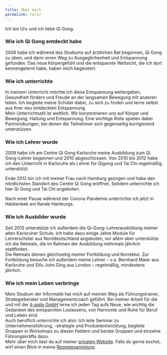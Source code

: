 ```yaml
---
title: Über mich
permalink: /urs/
---
```

Ich bin Urs und ich liebe Qi Gong.

### Wie ich Qi Gong entdeckt habe
2006 habe ich während des Studiums auf ärztlichen Rat begonnen, Qi Gong zu üben, und darin einen Weg zu Ausgeglichenheit und Entspannung gefunden. Das neue Körpergefühl und die entspannte Weltsicht, die ich dort kennengelernt habe, haben mich begeistert.

### Wie ich unterrichte
In meinem Unterricht möchte ich diese Entspannung weitergeben, Gesundheit fördern und Freude an der langsamen Bewegung mit anderen teilen. Ich begleite meine Schüler dabei, zu sich zu finden und lerne selbst aus ihrer neu entdeckten Entspannung.  
Mein Unterrichtsstil ist weltlich. Wir konzentrieren uns auf Körper und Bewegung, Haltung und Entspannung. Eine wichtige Rolle spielen dabei Partnerübungen, bei denen die Teilnehmer sich gegenseitig korrigierend unterstützen.

### Wie ich Lehrer wurde
2009 habe ich am Centre Qi Gong Karlsruhe meine Ausbildung zum Qi Gong-Lehrer begonnen und 2010 abgeschlossen.
Von 2010 bis 2012 habe ich den Unterricht in Karlsruhe als Lehrer für Qigong und Tai Chi regelmäßig unterstützt.

Ende 2012 bin ich mit meiner Frau nach Hamburg gezogen und habe den nördlichsten Standort des Centre Qi Gong eröffnet. Seitdem unterrichte ich hier Qi Gong und Tai Chi angeboten.

Nach einer Pause während der Corona-Pandemie unterrichte ich jetzt in Halstenbek am Rande Hamburgs.

### Wie ich Ausbilder wurde
Seit 2013 unterstütze ich außerdem die Qi-Gong-Lehrerausbildung meiner alten Karlsruher Schule. Ich habe dazu einige Jahre Module für Lehrerschüler aus Norddeutschland angeboten, vor allem aber unterstütze ich die Retreats, die im Rahmen der Ausbildung mehrmals jährlich stattfinden.  
Die Retreats dienen gleichzeitig meiner Fortbildung und Korrektur. Zur Fortbildung besuche ich außerdem meine Lehrer – v.a. Bernhard Maier aus Karlsruhe und Sifu John Ding aus London – regelmäßig, mindestens jährlich.

### Wie ich mein Leben verbringe
Mein Studium der Informatik hat mich auf meinen Weg als Führungstrainer, Strategieberater und Managementcoach geführt. Bei meiner Arbeit für die und mit der [it-agile GmbH](https://it-agile.de) lerne ich jeden Tag aufs Neue, wie wichtig die Gedanken des entspannten Loslassens, von Harmonie und Ruhe für Beruf und Leben sind.  
Auch beruflich unterrichte ich also: Ich leite Seminar zu Unternehmensführung, -strategie und Produktentwicklung, begleite Gruppen in Workshops zu diesen Feldern und berate Gruppen und einzelne Führungskräfte dazu.  
Mehr über mich liest du auf meiner [privaten Website](https://reupke.online). Falls du gerne kochst, wirf einen Blick in meine [Rezeptesammlung](https://recipes.reupke.online).